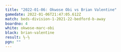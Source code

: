 ```yaml
---
title: "2022-01-06: Okwose Obi vs Brian Valentine"
gamedate: 2022-01-06T21:47:05.612Z
match: beds-division-1-2021-22-bedford-b-away
boardno: 4
white: okwose-marc-obi
black: brian-valentine
result: ½-½
pgn: ""
---
```

